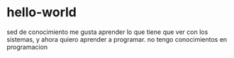 # hello-world
sed de conocimiento 
me gusta aprender lo que tiene que ver con los sistemas, y ahora quiero aprender a programar.
no tengo conocimientos en programacion
